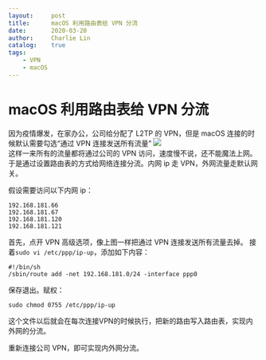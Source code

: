 ```yaml
---
layout:     post
title:      macOS 利用路由表给 VPN 分流
date:       2020-03-20
author:     Charlie Lin
catalog:    true
tags:
    - VPN
    - macOS
---
```


# macOS 利用路由表给 VPN 分流

因为疫情爆发，在家办公，公司给分配了 L2TP 的 VPN，但是 macOS 连接的时候默认需要勾选“通过 VPN 连接发送所有流量”
![](https://tva1.sinaimg.cn/large/007S8ZIlgy1gfwg83fc25j30hp07iwkt.jpg)  
这样一来所有的流量都将通过公司的 VPN 访问，速度慢不说，还不能魔法上网。于是通过设置路由表的方式给网络连接分流。内网 ip 走 VPN，外网流量走默认网关。

假设需要访问以下内网 ip：
```
192.168.181.66
192.168.181.67
192.168.181.120
192.168.181.121
```

首先，点开 VPN 高级选项，像上图一样把通过 VPN 连接发送所有流量去掉。
接着`sudo vi /etc/ppp/ip-up`，添加如下内容：
```
#!/bin/sh
/sbin/route add -net 192.168.181.0/24 -interface ppp0
```
保存退出。赋权：
```
sudo chmod 0755 /etc/ppp/ip-up
```
这个文件以后就会在每次连接VPN的时候执行，把新的路由写入路由表，实现内外网的分流。

重新连接公司 VPN，即可实现内外网分流。

